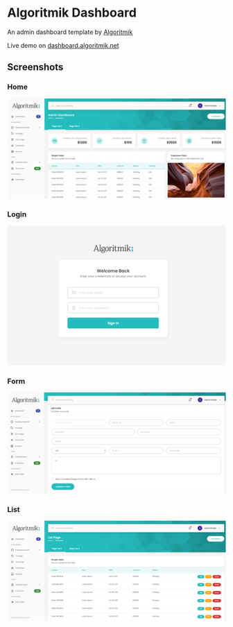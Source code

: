 # Algoritmik Dashboard

An admin dashboard template by [Algoritmik](https://www.algoritmik.net)

Live demo on [dashboard.algoritmik.net](https://dashboard.algoritmik.net)

## Screenshots

### Home

![alt text](screenshots/s-1.png "Home page")

### Login

![alt text](screenshots/s-2.png "Login page")

### Form

![alt text](screenshots/s-3.png "Form page")

### List

![alt text](screenshots/s-4.png "List page")
